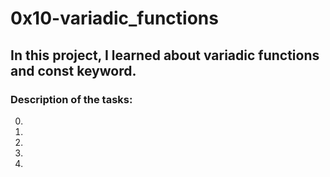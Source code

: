 # 0x10-variadic_functions

## In this project, I learned about variadic functions and const keyword.

### Description of the tasks:

0. 

1. 

2. 

3. 

4. 
